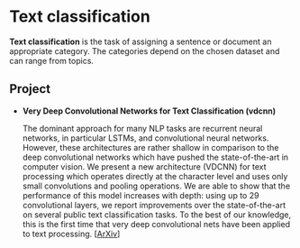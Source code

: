 # Text classification

**Text classification** is the task of assigning a sentence or document an appropriate category.
The categories depend on the chosen dataset and can range from topics.

## Project
- **Very Deep Convolutional Networks for Text Classification (vdcnn)**

    The dominant approach for many NLP tasks are recurrent neural networks, in particular LSTMs, and convolutional neural networks. However, these architectures are rather shallow in comparison to the deep convolutional networks which have pushed the state-of-the-art in computer vision. We present a new architecture (VDCNN) for text processing which operates directly at the character level and uses only small convolutions and pooling operations. We are able to show that the performance of this model increases with depth: using up to 29 convolutional layers, we report improvements over the state-of-the-art on several public text classification tasks. To the best of our knowledge, this is the first time that very deep convolutional nets have been applied to text processing. [[ArXiv](https://arxiv.org/abs/1606.01781)]
